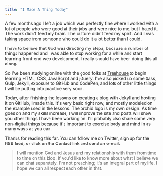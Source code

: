 ```yaml
---
title: "I Made A Thing Today"
---
```


A few months ago I left a job which was perfectly fine where I worked with a lot of people who were good at their jobs and were nice to me, but I hated it. The work didn't feed my brain. The culture didn't feed my spirit. And I was taking space from someone who could do it a lot better than I could. 

I have to believe that God was directing my steps, because a number of things happened and I was able to stop working for a while and start learning front-end web development. I really should have been doing this all along.

So I've been studying online with the good folks at [Treehouse](http://teamtreehouse.com) to begin learning HTML, CSS, JavaScript and jQuery.  I've also picked up some Sass, Gulp, Jekyll, exposure to GitHub and CodePen,  and lots of other little things I will be putting into practice very soon.

Today, after finishing the lessons on creating a blog with Jekyll and hosting it on GitHub, I made this. It's very basic right now, and mostly modeled on the example used in the lessons. The orchid logo is my own design. As time goes on and my skills increase, I will improve the site and posts will show you other things I have been working on. I'll probably also share some very non-digital things because it's important to exercise body and mind in as many ways as you can.

Thanks for reading this far. You can follow me on Twitter, sign up for the RSS feed, or click on the Contact link and send an e-mail.

>I will mention God and Jesus and my relationship with them from time to time on this blog. If you'd like to know more about what I believe we can chat separately. I'm not preaching; it's an integral part of my life. I hope we can all respect each other in that.